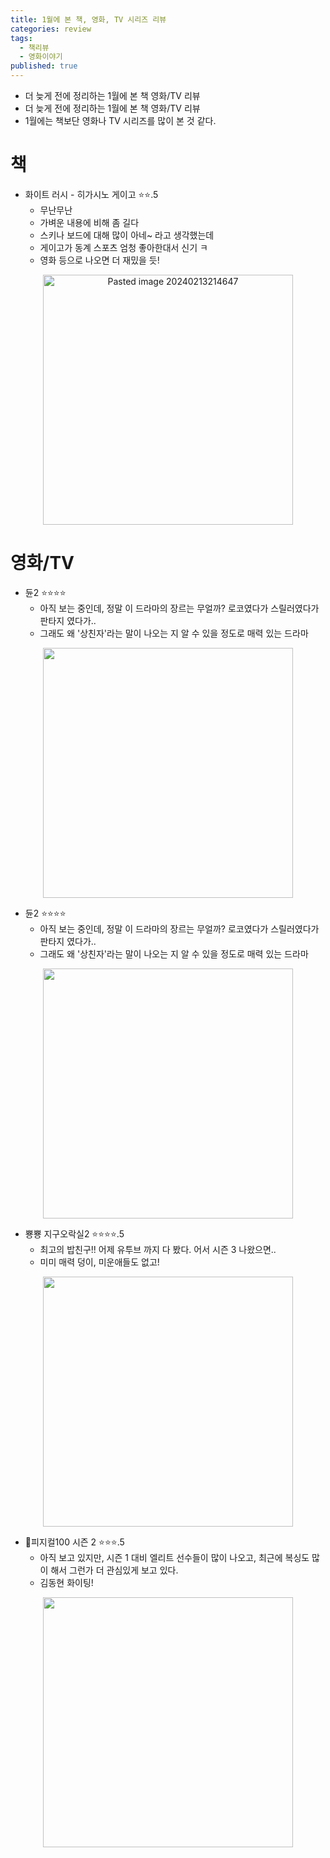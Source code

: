 ```yaml
---
title: 1월에 본 책, 영화, TV 시리즈 리뷰
categories: review
tags:
  - 책리뷰
  - 영화이야기
published: true
---
```

- 더 늦게 전에 정리하는 1월에 본 책 영화/TV 리뷰
- 더 늦게 전에 정리하는 1월에 본 책 영화/TV 리뷰
- 1월에는 책보단 영화나 TV 시리즈를 많이 본 것 같다.

# 책
- 화이트 러시 - 히가시노 게이고 ⭐⭐.5
	- 무난무난
	- 가벼운 내용에 비해 좀 길다
	- 스키나 보드에 대해 많이 아네~ 라고 생각했는데
	- 게이고가 동계 스포츠 엄청 좋아한대서 신기 ㅋ
	- 영화 등으로 나오면 더 재밌을 듯!

<p align="center"> <img width="400" alt="Pasted image 20240213214647" src="https://an2-img.amz.wtchn.net/image/v2/McnnR-cOOMrQRslZUs0vaA.jpg?jwt=ZXlKaGJHY2lPaUpJVXpJMU5pSjkuZXlKdmNIUnpJanBiSW1SZk5Ea3dlRGN3TUhFNE1DSmRMQ0p3SWpvaUwzWXlMM04wYjNKbEwySnZiMnN2TVRZM016YzFNakV4TVRRMk56VTBOREV3TnlKOS5mTUVkX3o5d3k1T3ZBNDlxUjNHV0VUUG5hc0tQeEQ4X3lrQVNKbWRVQno4"></p>


# 영화/TV
- 듄2 ⭐⭐⭐⭐
	- 아직 보는 중인데, 정말 이 드라마의 장르는 무얼까? 로코였다가 스릴러였다가 판타지 였다가..
	- 그래도 왜 '상친자'라는 말이 나오는 지 알 수 있을 정도로 매력 있는 드라마

<p align="center"> <img width="400" src="https://github.com/JinwoongKim/JinwoongKim.github.io/assets/12505517/b699b03e-b2a3-4661-9b81-c132c14ae456"></p>

- 듄2 ⭐⭐⭐⭐
	- 아직 보는 중인데, 정말 이 드라마의 장르는 무얼까? 로코였다가 스릴러였다가 판타지 였다가..
	- 그래도 왜 '상친자'라는 말이 나오는 지 알 수 있을 정도로 매력 있는 드라마

<p align="center"> <img width="400" src="https://github.com/JinwoongKim/JinwoongKim.github.io/assets/12505517/b699b03e-b2a3-4661-9b81-c132c14ae456"></p>



- 뿅뿅 지구오락실2 ⭐⭐⭐⭐.5
	- 최고의 밥친구!! 어제 유투브 까지 다 봤다. 어서 시즌 3 나왔으면..
	- 미미 매력 덩이, 미운애들도 없고!

<p align="center"> <img width="400" src="https://an2-img.amz.wtchn.net/image/v2/sakvxpzXFjfcwjJFF03pkQ.jpg?jwt=ZXlKaGJHY2lPaUpJVXpJMU5pSjkuZXlKdmNIUnpJanBiSW1SZk5Ea3dlRGN3TUhFNE1DSmRMQ0p3SWpvaUwzWXlMM04wYjNKbEwybHRZV2RsTHpFMk9ETTRNamMyT0RZeE56WXhPVFV3T1RnaWZRLnhwQl9XUE9iSFNyc1RiUldlQWdQVFpxWXlFUnVXZVBNOEFTNHE1bkNZMnM"></p>


- 피지컬100 시즌 2 ⭐⭐⭐.5
	- 아직 보고 있지만, 시즌 1 대비 엘리트 선수들이 많이 나오고, 최근에 복싱도 많이 해서 그런가 더 관심있게 보고 있다.
	- 김동현 화이팅!

<p align="center"> <img width="400" src="https://an2-img.amz.wtchn.net/image/v2/Y1exFJLINvpTwq0prhVh-w.jpg?jwt=ZXlKaGJHY2lPaUpJVXpJMU5pSjkuZXlKdmNIUnpJanBiSW1SZk5Ea3dlRGN3TUhFNE1DSmRMQ0p3SWpvaUwzWXlMM04wYjNKbEwybHRZV2RsTHpZNU1qQTRNekkzTnpnMk9UYzFJbjAuTGR5QnBQNEFNRVp0VzJLSzkyTk1PZFpmb04zV09LcXRISmRlX0l2eTc1Yw"></p>

